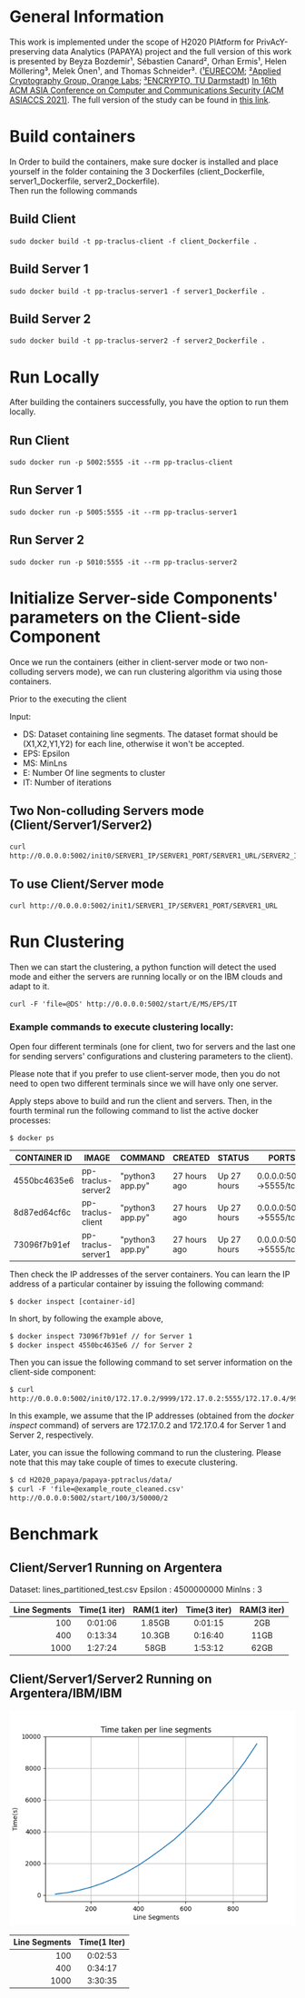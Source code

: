 # General Information
This work is implemented under the scope of H2020 PlAtform for PrivAcY-preserving data Analytics (PAPAYA) project and the full version of this work is presented by Beyza Bozdemir¹, Sébastien Canard², Orhan Ermis¹, Helen Möllering³, Melek Önen¹, and Thomas Schneider³. ([¹EURECOM](https://www.eurecom.fr/); [²Applied Cryptography Group, Orange Labs](https://crypto.orange-labs.fr/people/); [³ENCRYPTO, TU Darmstadt](https://www.encrypto.cs.tu-darmstadt.de/home_page/index.en.jsp))
[In 16th ACM ASIA Conference on Computer and Communications Security (ACM ASIACCS 2021)](https://asiaccs2021.comp.polyu.edu.hk/). The full version of the study can be found in [this link](https://eprint.iacr.org/2021/612).

# Build containers
In  Order  to  build  the  containers,  make  sure  docker  is  installed  and place yourself in the folder containing the 3 Dockerfiles (client_Dockerfile, server1_Dockerfile, server2_Dockerfile).  
Then run the following commands
## Build Client
```
sudo docker build -t pp-traclus-client -f client_Dockerfile .
```
## Build Server 1
```
sudo docker build -t pp-traclus-server1 -f server1_Dockerfile .
```
## Build Server 2
```
sudo docker build -t pp-traclus-server2 -f server2_Dockerfile .
```
# Run Locally
After building the containers successfully, you have the option to run them locally.
## Run Client
```
sudo docker run -p 5002:5555 -it --rm pp-traclus-client
```
## Run Server 1
```
sudo docker run -p 5005:5555 -it --rm pp-traclus-server1
```
## Run Server 2
```
sudo docker run -p 5010:5555 -it --rm pp-traclus-server2
```

<!--- # Push to IBM
Or you can push them to the IBM clouds.

## Client
```
sudo docker tag pp-traclus-client de.icr.io/papaya-de/pp-traclus-client:latest
sudo docker push de.icr.io/papaya-de/pp-traclus-client:latest
```
## Server 1
```
sudo docker tag pp-traclus-server1 de.icr.io/papaya-de/pp-traclus-server1:latest
sudo docker push de.icr.io/papaya-de/pp-traclus-server1:latest
```
## Server 2
```
sudo docker tag pp-traclus-server2 de.icr.io/papaya-de/pp-traclus-server2:latest
sudo docker push de.icr.io/papaya-de/pp-traclus-server2:latest
```

After activating the server1 and server2 on the papaya platform, we need to run the client locally.
```
sudo docker run -p 5002:5555 -it --rm pp-traclus-client
```
--->
# Initialize Server-side Components' parameters on the Client-side Component
Once we run the containers (either in client-server mode or two non-colluding servers mode), we can run clustering algorithm via using those containers.  

Prior to the executing the client 

Input:  
- DS: Dataset containing line segments. The dataset format should be (X1,X2,Y1,Y2) for each line, otherwise it won't be accepted.   
- EPS: Epsilon   
- MS: MinLns   
- E: Number Of line segments to cluster   
- IT: Number of iterations   

## Two Non-colluding Servers mode (Client/Server1/Server2)
```
curl http://0.0.0.0:5002/init0/SERVER1_IP/SERVER1_PORT/SERVER1_URL/SERVER2_IP/SERVER2_PORT/SERVER2_URL
```

## To use Client/Server mode
```
curl http://0.0.0.0:5002/init1/SERVER1_IP/SERVER1_PORT/SERVER1_URL
```


# Run Clustering
Then we can start the clustering, a python function will detect the used mode and either the servers are running locally or on the IBM clouds and adapt to it.
```
curl -F 'file=@DS' http://0.0.0.0:5002/start/E/MS/EPS/IT
```

### Example commands to execute clustering locally:

Open four different terminals (one for client, two for servers and the last one for sending servers' configurations and clustering parameters to the client). 

Please note that if you prefer to use client-server mode, then you do not need to open two different terminals since we will have only one server.

Apply steps above to build and run the client and servers. Then, in the fourth terminal run the following command to list the active docker processes:

```
$ docker ps
```

| CONTAINER ID | IMAGE              | COMMAND          | CREATED      | STATUS      | PORTS                  | NAMES           |
| ------------ | ------------------ | ---------------- | ------------ | ----------- | ---------------------- | --------------- |
| 4550bc4635e6 | pp-traclus-server2 | "python3 app.py" | 27 hours ago | Up 27 hours | 0.0.0.0:5010->5555/tcp | clever_bhabha   |
| 8d87ed64cf6c | pp-traclus-client  | "python3 app.py" | 27 hours ago | Up 27 hours | 0.0.0.0:5002->5555/tcp | priceless_haibt |
| 73096f7b91ef | pp-traclus-server1 | "python3 app.py" | 27 hours ago | Up 27 hours | 0.0.0.0:5005->5555/tcp | amazing_wright  |

Then check the IP addresses of the server containers. You can learn the IP address of a particular container by issuing the following command:

```
$ docker inspect [container-id]
```

In short, by following the example above,

```
$ docker inspect 73096f7b91ef // for Server 1
$ docker inspect 4550bc4635e6 // for Server 2
```

Then you can issue the following command to set server information on the client-side component:

```
$ curl http://0.0.0.0:5002/init0/172.17.0.2/9999/172.17.0.2:5555/172.17.0.4/9999/172.17.0.4:5555
```

In this example, we assume that the IP addresses (obtained from the _docker inspect_ command) of servers are 172.17.0.2 and 172.17.0.4 for Server 1 and Server 2, respectively.

Later, you can issue the following command to run the clustering. Please note that this may take couple of times to execute clustering.

```
$ cd H2020_papaya/papaya-pptraclus/data/
$ curl -F 'file=@example_route_cleaned.csv' http://0.0.0.0:5002/start/100/3/50000/2

```

# Benchmark

## Client/Server1 Running on Argentera

Dataset: lines_partitioned_test.csv
Epsilon : 4500000000
Minlns : 3

| Line Segments   | Time(1 iter)| RAM(1 iter) | Time(3 iter)| RAM(3 iter) |
|----------------:|:-----------:|:-----------:|:-----------:|:-----------:|
| 100             | 0:01:06     |  1.85GB     | 0:01:15     |  2GB        |
| 400             | 0:13:34     |  10.3GB     | 0:16:40     | 11GB        | 
| 1000            | 1:27:24     |    58GB     | 1:53:12     | 62GB        |



## Client/Server1/Server2 Running on Argentera/IBM/IBM

<p align="center">
<img src="data/tests/ibm/time.png"/>
</p>


| Line Segments   | Time(1 Iter)| 
|----------------:|:-----------:|
| 100             | 0:02:53     | 
| 400             | 0:34:17     | 
| 1000            | 3:30:35     |


